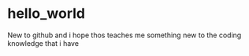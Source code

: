 # hello_world
New to github and i hope thos teaches me something new to the coding knowledge that i have

